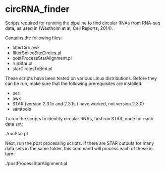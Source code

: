 circRNA_finder
==============

Scripts required for running the pipeline to find circular RNAs from RNA-seq data, as used in (Westholm et al, Cell Reports, 2014).

Contains the following files:
- filterCirc.awk
- filterSpliceSiteCircles.pl
- postProcessStarAlignment.pl
- runStar.pl
- starCirclesToBed.pl


These scripts have been tested on various Linux distributions. Before they can be run, make sure that the following prerequisites are installed:
 - perl
 - awk
 - STAR (version 2.3.1o and 2.3.1s.t have worked, not version 2.3.0)
 - samtools


To run the scripts to identify circular RNAs, first run STAR, once for each data set:

./runStar.pl <R1 fastq> <R2 fastq> <path to STAR genome> <output directory and prefix>


Next, run the post processing scripts. If there are STAR outputs for many data sets in the same folder, this command will process each of these in turn:

./postProcessStarAlignment.pl <directory with STAR results> <output directory>



